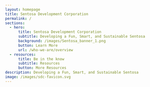 ```yaml
---
layout: homepage
title: Sentosa Development Corporation
permalink: /
sections:
  - hero:
      title: Sentosa Development Corporation
      subtitle: Developing a Fun, Smart, and Sustainable Sentosa
      background: /images/Sentosa_banner_1.png
      button: Learn More
      url: /who-we-are/overview
  - resources:
      title: Be in the know
      subtitle: Resources
      button: More Resources
description: Developing a Fun, Smart, and Sustainable Sentosa
image: /images/sdc-favicon.svg
---
```

